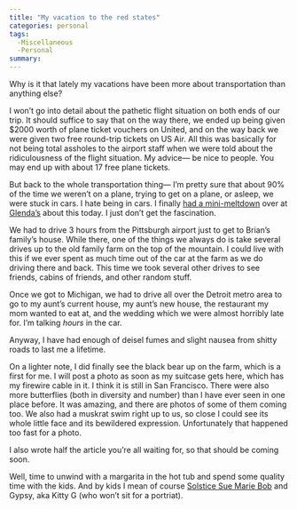 ```yaml
---
title: "My vacation to the red states"
categories: personal
tags:
  -Miscellaneous
  -Personal
summary: 
---
```

<p>Why is it that lately my vacations have been more about transportation than anything else?</p>

<p>I won&#8217;t go into detail about the pathetic flight situation on both ends of our trip.  It should suffice to say that on the way there, we ended up being given $2000 worth of plane ticket vouchers on United, and on the way back we were given two free round-trip tickets on US Air.  All this was basically for not being total assholes to the airport staff when we were told about the ridiculousness of the flight situation.  My advice&#8212; be nice to people.  You may end up with about 17 free plane tickets.</p>

<p>But back to the whole transportation thing&#8212; I&#8217;m pretty sure that about 90% of the time we weren&#8217;t on a plane, trying to get on a plane, or asleep, we were stuck in cars.  I hate being in cars. I finally <a href="http://www.glendathegood.com/blog/?p=78#comment-209">had a mini-meltdown</a> over at <a href="http://www.glendathegood.com">Glenda&#8217;s</a> about this today.  I just don&#8217;t get the fascination.</p>

<p>We had to drive 3 hours from the Pittsburgh airport just to get to Brian&#8217;s family&#8217;s house.  While there, one of the things we always do is take several drives up to the old family farm on the top of the mountain.  I could live with this if we ever spent as much time out of the car at the farm as we do driving there and back.  This time we took several other drives to see friends, cabins of friends, and other random stuff.</p>

<p>Once we got to Michigan, we had to drive all over the Detroit metro area to go to my aunt&#8217;s current house, my aunt&#8217;s new house, the restaurant my mom wanted to eat at, and the wedding which we were almost horribly late for.  I&#8217;m talking <em>hours</em> in the car.</p>

<p>Anyway, I have had enough of deisel fumes and slight nausea from shitty roads to last me a lifetime.</p>

<p>On a lighter note, I did finally see the black bear up on the farm, which is a first for me.  I will post a photo as soon as my suitcase gets here, which has my firewire cable in it.  I think it is still in San Francisco.  There were also more butterflies (both in diversity and number) than I have ever seen in one place before.  It was amazing, and there are photos of some of them coming too.  We also had a muskrat swim right up to us, so close I could see its whole little face and its bewildered expression.  Unfortunately that happened too fast for a photo.</p>

<p>I also wrote half the article you&#8217;re all waiting for, so that should be coming soon.</p>

<p>Well, time to unwind with a margarita in the hot tub and spend some quality time with the kids.  And by kids I mean of course <a href="http://www.flickr.com/photos/87949960@N00/10189199/in/set-316810/">Solstice Sue Marie Bob</a> and Gypsy, aka Kitty G (who won&#8217;t sit for a portriat).</p>
